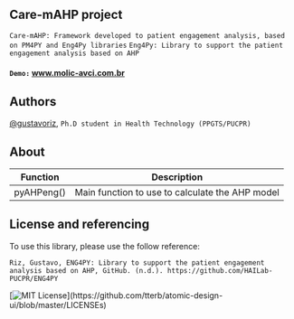 
## Care-mAHP project

`Care-mAHP: Framework developed to patient engagement analysis, based on PM4PY and Eng4Py libraries`
`Eng4Py: Library to support the patient engagement analysis based on AHP`
#### `Demo:` www.molic-avci.com.br

## Authors

[@gustavoriz](https://github.com/gustavoriz), `Ph.D student in Health Technology (PPGTS/PUCPR)`
## About

| Function             | Description                                                                |
| ----------------- | ------------------------------------------------------------------ |
| pyAHPeng() | Main function to use to calculate the AHP model |

## License and referencing

To use this library, please use the follow reference: 

`Riz, Gustavo, ENG4PY: Library to support the patient engagement analysis based on AHP, GitHub. (n.d.). https://github.com/HAILab-PUCPR/ENG4PY`

[![MIT License](https://img.shields.io/apm/l/atomic-design-ui.svg?)](https://github.com/tterb/atomic-design-ui/blob/master/LICENSEs)
